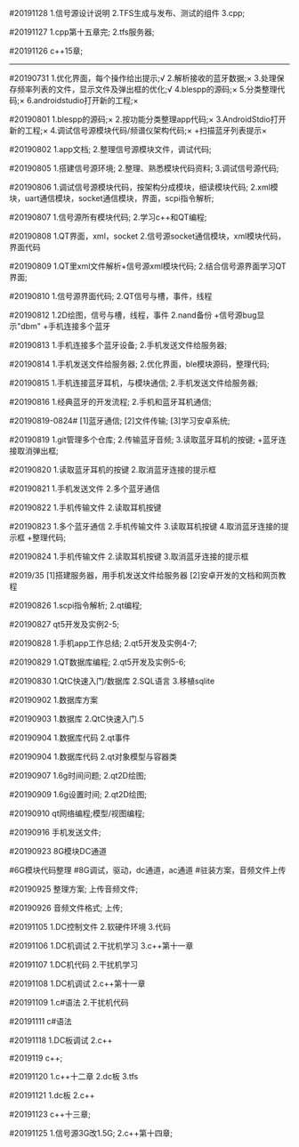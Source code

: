 #20191128
1.信号源设计说明
2.TFS生成与发布、测试的组件
3.cpp;

#20191127
1.cpp第十五章完;
2.tfs服务器;

#20191126
c++15章;

***************************
#20190731
1.优化界面，每个操作给出提示;√
2.解析接收的蓝牙数据;×
3.处理保存频率列表的文件，显示文件及弹出框的优化;√
4.blespp的源码;×
5.分类整理代码;×
6.androidstudio打开新的工程;×

#20190801
1.blespp的源码;×
2.按功能分类整理app代码;×
3.AndroidStdio打开新的工程;×
4.调试信号源模块代码/频谱仪架构代码;×
+扫描蓝牙列表提示×

#20190802
1.app文档;
2.整理信号源模块文件，调试代码;

#20190805
1.搭建信号源环境;
2.整理、熟悉模块代码资料;
3.调试信号源代码;

#20190806
1.调试信号源模块代码，按架构分成模块，细读模块代码;
2.xml模块，uart通信模块，socket通信模块，界面，scpi指令解析;

#20190807
1.信号源所有模块代码;
2.学习c++和QT编程;

#20190808
1.QT界面，xml，socket
2.信号源socket通信模块，xml模块代码，界面代码

#20190809
1.QT里xml文件解析+信号源xml模块代码;
2.结合信号源界面学习QT界面;

#20190810
1.信号源界面代码;
2.QT信号与槽，事件，线程

#20190812
1.2D绘图，信号与槽，线程，事件
2.nand备份
+信号源bug显示"dbm"
+手机连接多个蓝牙

#20190813
1.手机连接多个蓝牙设备;
2.手机发送文件给服务器;

#20190814
1.手机发送文件给服务器;
2.优化界面，ble模块源码，整理代码;

#20190815
1.手机连接蓝牙耳机，与模块通信;
2.手机发送文件给服务器;

#20190816
1.经典蓝牙的开发流程;
2.手机和蓝牙耳机通信;

#20190819-0824#
[1]蓝牙通信;
[2]文件传输;
[3]学习安卓系统;

#20190819
1.git管理多个仓库;
2.传输蓝牙音频;
3.读取蓝牙耳机的按键;
+蓝牙连接取消弹出框;

#20190820
1.读取蓝牙耳机的按键
2.取消蓝牙连接的提示框

#20190821
1.手机发送文件
2.多个蓝牙通信

#20190822
1.手机传输文件
2.读取耳机按键

#20190823
1.多个蓝牙通信
2.手机传输文件
3.读取耳机按键
4.取消蓝牙连接的提示框
+整理代码;

#20190824
1.手机传输文件
2.读取耳机按键
3.取消蓝牙连接的提示框

#2019/35
[1]搭建服务器，用手机发送文件给服务器
[2]安卓开发的文档和网页教程

#20190826
1.scpi指令解析;
2.qt编程;

#20190827
qt5开发及实例2-5;

#20190828
1.手机app工作总结;
2.qt5开发及实例4-7;

#20190829
1.QT数据库编程;
2.qt5开发及实例5-6;

#20190830
1.QtC快速入门/数据库
2.SQL语言
3.移植sqlite

#20190902
1.数据库方案

#20190903
1.数据库
2.QtC快速入门.5

#20190904
1.数据库代码
2.qt事件

#20190904
1.数据库代码
2.qt对象模型与容器类

#20190907
1.6g时间问题;
2.qt2D绘图;

#20190909
1.6g设置时间;
2.qt2D绘图;

#20190910
qt网络编程;模型/视图编程;

#20190916
手机发送文件;

#20190923
8G模块DC通道

#6G模块代码整理
#8G调试，驱动，dc通道，ac通道
#驻装方案，音频文件上传

#20190925
整理方案;
上传音频文件;

#20190926
音频文件格式;
上传;

#20191105
1.DC控制文件
2.软硬件环境
3.代码

#20191106
1.DC机调试
2.干扰机学习
3.c++第十一章

#20191107
1.DC机代码
2.干扰机学习

#20191108
1.DC机调试
2.c++第十一章

#20191109
1.c#语法
2.干扰机代码

#20191111
c#语法

#20191118
1.DC板调试
2.c++

#2019119
c++;

#20191120
1.c++十二章
2.dc板
3.tfs

#20191121
1.dc板
2.c++

#20191123
c++十三章;

#20191125
1.信号源3G改1.5G;
2.c++第十四章;
